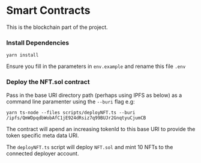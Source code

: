 # Smart Contracts

This is the blockchain part of the project.

### Install Dependencies

```
yarn install
```

Ensure you fill in the parameters in `env.example` and rename this file `.env`

### Deploy the NFT.sol contract

Pass in the base URI directory path (perhaps using IPFS as below) as a command line paramenter using the `--buri` flag e.g:

```
yarn ts-node --files scripts/deployNFT.ts --buri /ipfs/QmWDpqdbWobAfC1jE924dRsiz7q99BUJr2GnqtyuCjumCB
```

The contract will apend an increasing tokenId to this base URI to provide the token specific meta data URI.

The `deployNFT.ts` script will deploy `NFT.sol` and mint 10 NFTs to the connected deployer account.

